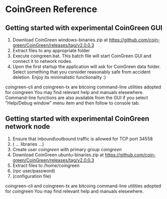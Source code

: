 # CoinGreen Reference

## Getting started with experimental CoinGreen GUI

1. Download CoinGreen windows-binaries.zip at https://github.com/coin-green/CoinGreen/releases/tag/v2.0.0.3
2. Extract files to any appropriate folder
3. Execute coingreen.bat. This batch file will start CoinGreen GUI and connect it to network nodes.
4. Upon the first startup the application will ask for CoinGreen data folder.  Select something that you consider reasonably safe from accident deletion.
Enjoy its minimalistic functionality :)

coingreen-cli and coingreen-tx are bitcoing command-line utilities adopted for coingreen
You may find relevant help and manuals elesewhere.
Command-line functions are also available from the GUI if you select "Help/Debug window" menu item and then follow to console tab.

## Getting started with experimental CoinGreen network node

1. Ensure that inbound\outbound traffic is allowed for TCP port 34558
2. ( ... libraries ...)
3. Create user _coingreen_ with primary group _coingreen_  
4. Download CoinGreen ubuntu-binaries.zip at https://github.com/coin-green/CoinGreen/releases/tag/v2.0.0.3
6. Extract files to /home/coingreen
7. (rpc user/password)
8. (configuration file)

coingreen-cli and coingreen-tx are bitcoing command-line utilities adopted for coingreen
You may find relevant help and manuals elesewhere.
